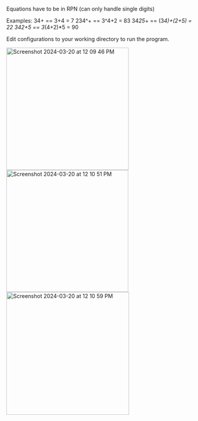 Equations have to be in RPN (can only handle single digits)

Examples:
34+ == 3+4 = 7 
234^+ == 3^4+2 = 83 
34*25*+ == (3*4)+(2+5) = 22 
342+*5* == 3*(4+2)*5 = 90 

Edit configurations to your working directory to run the program.

<img width="320" alt="Screenshot 2024-03-20 at 12 09 46 PM" src="https://github.com/leaane/RPN-Calculator/assets/144187222/81d18dd7-82f4-43b0-bf24-39dd404e010b">
<img width="319" alt="Screenshot 2024-03-20 at 12 10 51 PM" src="https://github.com/leaane/RPN-Calculator/assets/144187222/215ba6ad-a96b-440d-9bb3-23e557ad0466">
<img width="321" alt="Screenshot 2024-03-20 at 12 10 59 PM" src="https://github.com/leaane/RPN-Calculator/assets/144187222/c2696fa0-c807-4a81-8393-94d5e56edc99">
